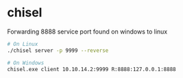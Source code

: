 # chisel



Forwarding 8888 service port found on windows to linux

```bash
# On Linux
./chisel server -p 9999 --reverse

# On Windows
chisel.exe client 10.10.14.2:9999 R:8888:127.0.0.1:8888
```
